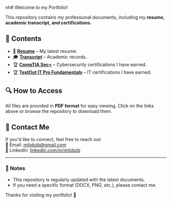 nh# Welcome to my Portfolio!


This repository contains my professional documents, including my **resume, academic transcript, and certifications**.  

## 📂 Contents  
- 📄 **[Resume](Emanuel_Botros_Resume.pdf)** – My latest resume.  
- 🎓 **[Transcript](Emanuel_Botros_Transcript.pdf)** – Academic records.  
- 🏆 **[CompTIA Sec+](CompTIA_Security+_ce_Certificate.pdf)** – Cybersecurity certifications I have earned.  
- 🏆 **[TestOut IT Pro Fundamentals](IT_Pro_Fundamentals_Certificate.pdf)** – IT certifications I have earned.  
## 🔍 How to Access  
All files are provided in **PDF format** for easy viewing. Click on the links above or browse the repository to download them.  

## 📩 Contact Me  
If you'd like to connect, feel free to reach out:  
📧 Email: milobzb@gmail.com  
🔗 LinkedIn: [linkedin.com/in/milobzb](https://linkedin.com/in/yourusername)

---

### **📌 Notes**
- This repository is regularly updated with the latest documents.  
- If you need a specific format (DOCX, PNG, etc.), please contact me.  

Thanks for visiting my portfolio! 🚀  
